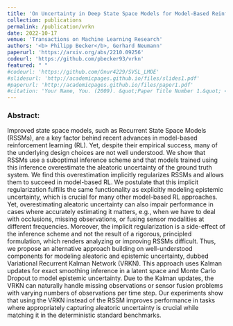 ```yaml
---
title: 'On Uncertainty in Deep State Space Models for Model-Based Reinforcement Learning'
collection: publications
permalink: /publication/vrkn
date: 2022-10-17
venue: 'Transactions on Machine Learning Research'
authors: '<b> Philipp Becker</b>, Gerhard Neumann'
paperurl: 'https://arxiv.org/abs/2210.09256'
codeurl: 'https://github.com/pbecker93/vrkn'
featured: " " 
#codeurl: 'https://github.com/Onur4229/SVSL_LMOE'
#slidesurl: 'http://academicpages.github.io/files/slides1.pdf'
#paperurl: 'http://academicpages.github.io/files/paper1.pdf'
#citation: 'Your Name, You. (2009). &quot;Paper Title Number 1.&quot; <i>Journal 1</i>. 1(1).'
---
```


<p>
<h3> Abstract: </h3>
Improved state space models, such as Recurrent State Space Models (RSSMs), are a key factor behind recent advances in model-based reinforcement learning (RL). Yet, despite their empirical success, many of the underlying design choices are not well understood. We show that RSSMs use a suboptimal inference scheme and that models trained using this inference overestimate the aleatoric uncertainty of the ground truth system. We find this overestimation implicitly regularizes RSSMs and allows them to succeed in model-based RL. We postulate that this implicit regularization fulfills the same functionality as explicitly modeling epistemic uncertainty, which is crucial for many other model-based RL approaches. Yet, overestimating aleatoric uncertainty can also impair performance in cases where accurately estimating it matters, e.g., when we have to deal with occlusions, missing observations, or fusing sensor modalities at different frequencies. Moreover, the implicit regularization is a side-effect of the inference scheme and not the result of a rigorous, principled formulation, which renders analyzing or improving RSSMs difficult. Thus, we propose an alternative approach building on well-understood components for modeling aleatoric and epistemic uncertainty, dubbed Variational Recurrent Kalman Network (VRKN). This approach uses Kalman updates for exact smoothing inference in a latent space and Monte Carlo Dropout to model epistemic uncertainty. Due to the Kalman updates, the VRKN can naturally handle missing observations or sensor fusion problems with varying numbers of observations per time step. Our experiments show that using the VRKN instead of the RSSM improves performance in tasks where appropriately capturing aleatoric uncertainty is crucial while matching it in the deterministic standard benchmarks.
</p>